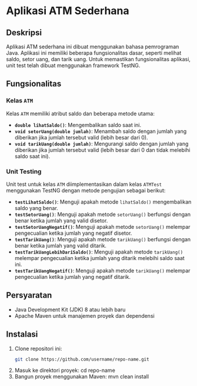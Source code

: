 # Aplikasi ATM Sederhana

## Deskripsi
Aplikasi ATM sederhana ini dibuat menggunakan bahasa pemrograman Java. Aplikasi ini memiliki beberapa fungsionalitas dasar, seperti melihat saldo, setor uang, dan tarik uang. Untuk memastikan fungsionalitas aplikasi, unit test telah dibuat menggunakan framework TestNG.

## Fungsionalitas

### Kelas `ATM`
Kelas `ATM` memiliki atribut saldo dan beberapa metode utama:
- **`double lihatSaldo()`**: Mengembalikan saldo saat ini.
- **`void setorUang(double jumlah)`**: Menambah saldo dengan jumlah yang diberikan jika jumlah tersebut valid (lebih besar dari 0).
- **`void tarikUang(double jumlah)`**: Mengurangi saldo dengan jumlah yang diberikan jika jumlah tersebut valid (lebih besar dari 0 dan tidak melebihi saldo saat ini).

### Unit Testing
Unit test untuk kelas `ATM` diimplementasikan dalam kelas `ATMTest` menggunakan TestNG dengan metode pengujian sebagai berikut:
- **`testLihatSaldo()`**: Menguji apakah metode `lihatSaldo()` mengembalikan saldo yang benar.
- **`testSetorUang()`**: Menguji apakah metode `setorUang()` berfungsi dengan benar ketika jumlah yang valid disetor.
- **`testSetorUangNegatif()`**: Menguji apakah metode `setorUang()` melempar pengecualian ketika jumlah yang negatif disetor.
- **`testTarikUang()`**: Menguji apakah metode `tarikUang()` berfungsi dengan benar ketika jumlah yang valid ditarik.
- **`testTarikUangLebihDariSaldo()`**: Menguji apakah metode `tarikUang()` melempar pengecualian ketika jumlah yang ditarik melebihi saldo saat ini.
- **`testTarikUangNegatif()`**: Menguji apakah metode `tarikUang()` melempar pengecualian ketika jumlah yang negatif ditarik.

## Persyaratan
- Java Development Kit (JDK) 8 atau lebih baru
- Apache Maven untuk manajemen proyek dan dependensi

## Instalasi
1. Clone repositori ini:
   ```bash
   git clone https://github.com/username/repo-name.git
2. Masuk ke direktori proyek:
   cd repo-name
3. Bangun proyek menggunakan Maven:
   mvn clean install
